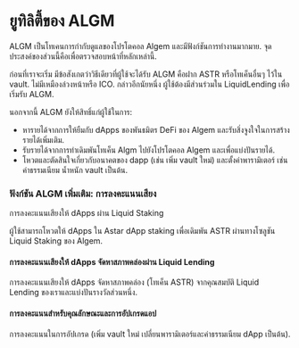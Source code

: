 # ยูทิลิตี้ของ ALGM

ALGM เป็นโทเคนการกำกับดูแลของโปรโตคอล Algem และมีฟังก์ชันการทำงานมากมาย. จุดประสงค์ของส่วนนี้คือเพื่อตรวจสอบหน้าที่หลักเหล่านี้.

ก่อนที่เราจะเริ่ม มีข้อสังเกตว่าวิธีเดียวที่ผู้ใช้จะได้รับ ALGM คือฝาก ASTR หรือโทเค็นอื่นๆ ไว้ใน vault. ไม่มีเหมืองล่วงหน้าหรือ ICO. กล่าวอีกนัยหนึ่ง ผู้ใช้ต้องมีส่วนร่วมใน LiquidLending เพื่อเริ่มรับ ALGM.

นอกจากนี้ ALGM ยังให้สิทธิ์แก่ผู้ใช้ในการ:

* หารายได้จากการให้ยืมกับ dApps ของพันธมิตร DeFi ของ Algem และรับสิ่งจูงใจในการสร้างรายได้เพิ่มเติม.
* รับรายได้จากการทําเดิมพันโทเค็น Algm ไปยังโปรโตคอล Algem และเพื่อแบ่งปันรายได้.
* โหวตและตัดสินใจเกี่ยวกับอนาคตของ dapp (เช่น เพิ่ม vault ใหม่) และตั้งค่าพารามิเตอร์ เช่น ค่าธรรมเนียม น้ำหนัก vault เป็นต้น.

### ฟังก์ชัน ALGM เพิ่มเติม: การลงคะแนนเสียง

การลงคะแนนเสียงให้ dApps ผ่าน Liquid Staking

ผู้ใช้สามารถโหวตให้ dApps ใน Astar dApp staking เพื่อเดิมพัน ASTR ผ่านทางโซลูชัน Liquid Staking ของ Algem.

#### การลงคะแนนเสียงให้ dApps จัดหาสภาพคล่องผ่าน Liquid Lending&#x20;

การลงคะแนนเสียงให้ dApps จัดหาสภาพคล่อง (โทเค็น ASTR) จากคุณสมบัติ Liquid Lending ของเราและแบ่งปันรางวัลส่วนหนึ่ง.

#### การลงคะแนนสำหรับคุณลักษณะและการอัปเกรดแอป&#x20;

การลงคะแนนในการอัปเกรด (เพิ่ม vault ใหม่ เปลี่ยนพารามิเตอร์และค่าธรรมเนียม dApp เป็นต้น).
